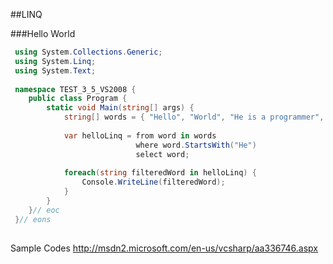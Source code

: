 
##LINQ

###Hello World
```csharp
 using System.Collections.Generic;
 using System.Linq;
 using System.Text;
 
 namespace TEST_3_5_VS2008 {
 	public class Program {
 		static void Main(string[] args) {
 			string[] words = { "Hello", "World", "He is a programmer", "This", "Is", "Linq", "Hell","Heaven","Good Job MS" };
 
 			var helloLinq = from word in words
 							where word.StartsWith("He")
 							select word;
 
 			foreach(string filteredWord in helloLinq) {
 				Console.WriteLine(filteredWord);
 			}
 		}
 	}// eoc
 }// eons
 
 ```
Sample Codes
http://msdn2.microsoft.com/en-us/vcsharp/aa336746.aspx




